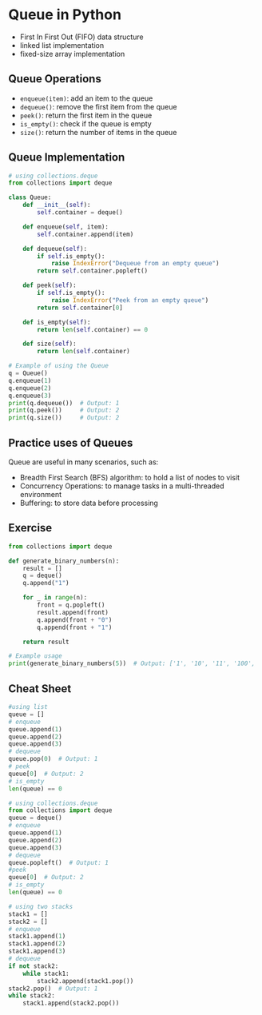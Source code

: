 # Queue in Python

- First In First Out (FIFO) data structure
- linked list implementation
- fixed-size array implementation

## Queue Operations

- `enqueue(item)`: add an item to the queue
- `dequeue()`: remove the first item from the queue
- `peek()`: return the first item in the queue
- `is_empty()`: check if the queue is empty
- `size()`: return the number of items in the queue

## Queue Implementation

```python
# using collections.deque
from collections import deque

class Queue:
    def __init__(self):
        self.container = deque()

    def enqueue(self, item):
        self.container.append(item)

    def dequeue(self):
        if self.is_empty():
            raise IndexError("Dequeue from an empty queue")
        return self.container.popleft()

    def peek(self):
        if self.is_empty():
            raise IndexError("Peek from an empty queue")
        return self.container[0]

    def is_empty(self):
        return len(self.container) == 0

    def size(self):
        return len(self.container)

# Example of using the Queue
q = Queue()
q.enqueue(1)
q.enqueue(2)
q.enqueue(3)
print(q.dequeue())  # Output: 1
print(q.peek())     # Output: 2
print(q.size())     # Output: 2
```

## Practice uses of Queues

Queue are useful in many scenarios, such as:

- Breadth First Search (BFS) algorithm: to hold a list of nodes to visit
- Concurrency Operations: to manage tasks in a multi-threaded environment
- Buffering: to store data before processing

## Exercise

```python
from collections import deque

def generate_binary_numbers(n):
    result = []
    q = deque()
    q.append("1")

    for _ in range(n):
        front = q.popleft()
        result.append(front)
        q.append(front + "0")
        q.append(front + "1")

    return result

# Example usage
print(generate_binary_numbers(5))  # Output: ['1', '10', '11', '100', '101']
```

## Cheat Sheet

```python
#using list
queue = []
# enqueue
queue.append(1)
queue.append(2)
queue.append(3)
# dequeue
queue.pop(0)  # Output: 1
# peek
queue[0]  # Output: 2
# is_empty
len(queue) == 0

# using collections.deque
from collections import deque
queue = deque()
# enqueue
queue.append(1)
queue.append(2)
queue.append(3)
# dequeue
queue.popleft()  # Output: 1
#peek
queue[0]  # Output: 2
# is_empty
len(queue) == 0

# using two stacks
stack1 = []
stack2 = []
# enqueue
stack1.append(1)
stack1.append(2)
stack1.append(3)
# dequeue
if not stack2:
    while stack1:
        stack2.append(stack1.pop())
stack2.pop()  # Output: 1
while stack2:
    stack1.append(stack2.pop())
```
